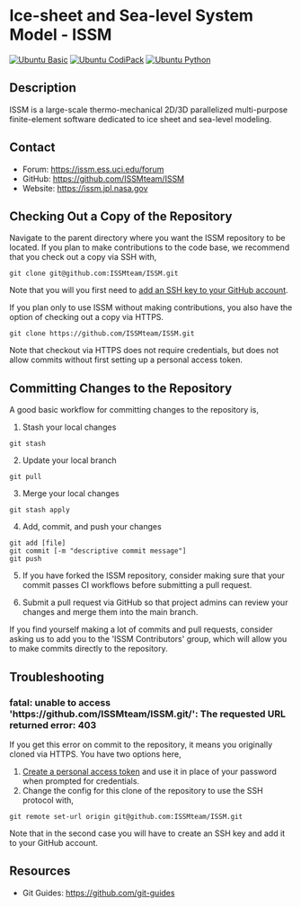 # Ice-sheet and Sea-level System Model - ISSM
[![Ubuntu Basic](https://github.com/ISSMteam/ISSM/actions/workflows/ubuntu-basic.yml/badge.svg)](https://github.com/ISSMteam/ISSM/actions/workflows/ubuntu-basic.yml)
[![Ubuntu CodiPack](https://github.com/ISSMteam/ISSM/actions/workflows/ubuntu-codipack.yml/badge.svg)](https://github.com/ISSMteam/ISSM/actions/workflows/ubuntu-codipack.yml)
[![Ubuntu Python](https://github.com/ISSMteam/ISSM/actions/workflows/ubuntu-python.yml/badge.svg)](https://github.com/ISSMteam/ISSM/actions/workflows/ubuntu-python.yml)

## Description
ISSM is a large-scale thermo-mechanical 2D/3D parallelized multi-purpose finite-element software dedicated to ice sheet and sea-level modeling.

## Contact
 - Forum:	https://issm.ess.uci.edu/forum
 - GitHub:	https://github.com/ISSMteam/ISSM
 - Website:	https://issm.jpl.nasa.gov

## Checking Out a Copy of the Repository
Navigate to the parent directory where you want the ISSM repository to be located. If you plan to make contributions to the code base, we recommend that you check out a copy via SSH with,
```
git clone git@github.com:ISSMteam/ISSM.git
```
Note that you will you first need to <a href="https://docs.github.com/en/authentication/connecting-to-github-with-ssh/adding-a-new-ssh-key-to-your-github-account" target="_blank">add an SSH key to your GitHub account</a>.

If you plan only to use ISSM without making contributions, you also have the option of checking out a copy via HTTPS.

```
git clone https://github.com/ISSMteam/ISSM.git
```
Note that checkout via HTTPS does not require credentials, but does not allow commits without first setting up a personal access token.

## Committing Changes to the Repository
A good basic workflow for committing changes to the repository is,

1. Stash your local changes
```
git stash
```

2. Update your local branch
```
git pull
```

3. Merge your local changes
```
git stash apply
```

4. Add, commit, and push your changes
```
git add [file]
git commit [-m "descriptive commit message"]
git push
```

5. If you have forked the ISSM repository, consider making sure that your commit passes CI workflows before submitting a pull request.

6. Submit a pull request via GitHub so that project admins can review your changes and merge them into the main branch.

If you find yourself making a lot of commits and pull requests, consider asking us to add you to the 'ISSM Contributors' group, which will allow you to make commits directly to the repository.

## Troubleshooting
### fatal: unable to access 'https[]()://github.com/ISSMteam/ISSM.git/': The requested URL returned error: 403
If you get this error on commit to the repository, it means you originally cloned via HTTPS. You have two options here,
1. <a href="https://docs.github.com/en/authentication/keeping-your-account-and-data-secure/managing-your-personal-access-tokens" target="_blank">Create a personal access token</a> and use it in place of your password when prompted for credentials.
2. Change the config for this clone of the repository to use the SSH protocol with,
````
git remote set-url origin git@github.com:ISSMteam/ISSM.git
````
Note that in the second case you will have to create an SSH key and add it to your GitHub account.

## Resources
 - Git Guides: https://github.com/git-guides
